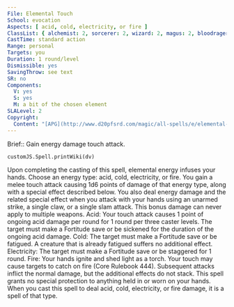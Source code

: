 ```yaml
---
File: Elemental Touch
School: evocation
Aspects: [ acid, cold, electricity, or fire ]
ClassList: { alchemist: 2, sorcerer: 2, wizard: 2, magus: 2, bloodrager: 2 }
CastTime: standard action
Range: personal
Targets: you
Duration: 1 round/level
Dismissible: yes
SavingThrow: see text
SR: no
Components:
  V: yes
  S: yes
  M: a bit of the chosen element
SLALevel: 2
Copyright:
  Content: "[APG](http://www.d20pfsrd.com/magic/all-spells/e/elemental-touch)"
---
```

Brief:: Gain energy damage touch attack.

```dataviewjs
customJS.Spell.printWiki(dv)
```

Upon completing the casting of this spell, elemental energy infuses your hands. Choose an energy type: acid, cold, electricity, or fire. You gain a melee touch attack causing 1d6 points of damage of that energy type, along with a special effect described below. You also deal energy damage and the related special effect when you attack with your hands using an unarmed strike, a single claw, or a single slam attack. This bonus damage can never apply to multiple weapons.  Acid: Your touch attack causes 1 point of ongoing acid damage per round for 1 round per three caster levels. The target must make a Fortitude save or be sickened for the duration of the ongoing acid damage.  Cold: The target must make a Fortitude save or be fatigued.  A creature that is already fatigued suffers no additional effect.  Electricity: The target must make a Fortitude save or be staggered for 1 round.  Fire: Your hands ignite and shed light as a torch. Your touch may cause targets to catch on fire (Core Rulebook 444).  Subsequent attacks inflict the normal damage, but the additional effects do not stack. This spell grants no special protection to anything held in or worn on your hands. When you cast this spell to deal acid, cold, electricity, or fire damage, it is a spell of that type.
